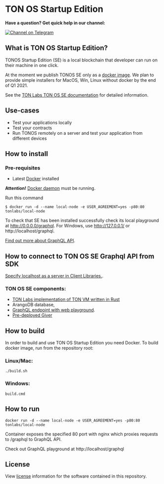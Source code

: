 # TON OS Startup Edition

**Have a question? Get quick help in our channel:**

[![Channel on Telegram](https://img.shields.io/badge/chat-on%20telegram-9cf.svg)](https://t.me/ton_sdk) 

## What is TON OS Startup Edition?

TONOS Startup Edition (SE) is a local blockchain that developer can run on their machine in one click.  

At the moment we publish TONOS SE only as a [docker image](https://hub.docker.com/r/tonlabs/local-node). 
We plan to provide simple installers for MacOS, Win, Linux without docker by the end of Q1 2021.

See the [TON Labs TON OS SE documentation](https://docs.ton.dev/86757ecb2/p/19d886-ton-os-se) for detailed information.


## Use-cases
- Test your applications locally
- Test your contracts
- Run TONOS remotely on a server and test your application from different devices

## How to install
### Pre-requisites
- Latest [Docker](https://www.docker.com/get-started) installed

**Attention!** [Docker daemon](https://www.docker.com/get-started) must be running. 



Run this command 

```commandline
$ docker run -d --name local-node -e USER_AGREEMENT=yes -p80:80 tonlabs/local-node
```
To check that SE has been installed successfully check its local playground at http://0.0.0.0/graphql. 
For Windows, use http://127.0.0.1/ or http://localhost/graphql. 

[Find out more about GraphQL API](https://docs.ton.dev/86757ecb2/p/793337-graphql-api). 


## How to connect to TON OS SE Graphql API from SDK

[Specify localhost as a server in Client Libraries.](https://docs.ton.dev/86757ecb2/p/5328db-tonclient).


### TON OS SE components:

* [TON Labs implementation of TON VM written in Rust](https://github.com/tonlabs/ton-labs-vm)
* ArangoDB database,
* [GraphQL endpoint with web playground](https://docs.ton.dev/86757ecb2/p/793337-graphql-api). 
* [Pre-deployed Giver](https://docs.ton.dev/86757ecb2/p/00f9a3-ton-os-se-giver)


## How to build

In order to build and use TON OS Startup Edition you need Docker.
To build docker image, run from the repository root:

### Linux/Mac:
```commandline
./build.sh
```

### Windows:
```commandline
build.cmd
```

## How to run

```commandline
docker run -d --name local-node -e USER_AGREEMENT=yes -p80:80 tonlabs/local-node
```

Container exposes the specified 80 port with nginx which proxies requests to /graphql to GraphQL API.

Check out GraphQL playground at http://localhost/graphql


## License

View [license](https://github.com/tonlabs/TON-SDK/blob/master/LICENSE) information for the software contained in this repository.
